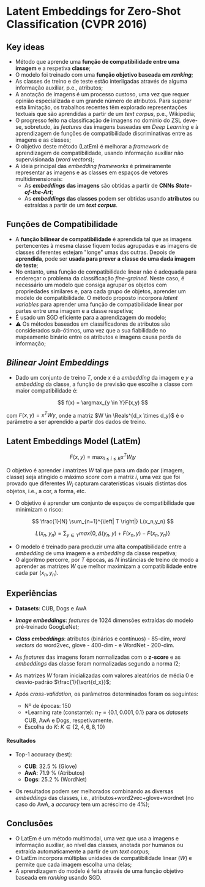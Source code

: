 # Latent Embeddings for Zero-Shot Classification (CVPR 2016)

## Key ideas

* Método que aprende uma **função de compatibilidade entre uma imagem** e a respetiva **classe**;
* O modelo foi treinado com uma **função objetivo baseada em *ranking***;
* As classes de treino e de teste estão interligadas através de alguma informação auxiliar, p.e., atributos;
* A anotação de imagens é um processo custoso, uma vez que requer opinião especializada e um grande número de atributos. Para superar esta limitação, os trabalhos recentes têm explorado representações textuais que são aprendidas a partir de um *text corpus*, p.e., Wikipedia;
* O progresso feito na classificação de imagens no domínio do ZSL deve-se, sobretudo, às *features* das imagens baseadas em *Deep Learning* e à aprendizagem de funções de compatibilidade discriminativas entre as imagens e as classes;
* O objetivo deste método (LatEm) é melhorar a *framework* de aprendizagem de compatibilidade, usando informação auxiliar não supervisionada (*word vectors*);
* A ideia principal das *embedding frameworks* é primeiramente representar as imagens e as classes em espaços de vetores multidimensionais:
  * As ***embeddings* das imagens** são obtidas a partir de **CNNs *State-of-the-Art***;
  * As ***embeddings* das classes** podem ser obtidas usando **atributos** ou extraídas a partir de um ***text corpus***.

## Funções de Compatibilidade

* A **função bilinear de compatibilidade** é aprendida tal que as imagens pertencentes à mesma classe fiquem todas agrupadas e as imagens de classes diferentes estejam "longe" umas das outras. Depois de **aprendida**, pode ser **usada para prever a classe de uma dada imagem de teste**;
* No entanto, uma função de compatibilidade linear não é adequada para endereçar o problema da classificação *fine-grained*. Neste caso, é necessário um modelo que consiga agrupar os objetos com propriedades similares e, para cada grupo de objetos, aprender um modelo de compatibilidade. O método proposto incorpora *latent variables* para aprender uma função de compatibilidade linear por partes entre uma imagem e a classe respetiva;
* É usado um SGD eficiente para a aprendizagem do modelo;
* :warning: Os métodos baseados em classificadores de atributos são considerados sub-ótimos, uma vez que a sua fiabilidade no mapeamento binário entre os atributos e imagens causa perda de informação;

## *Bilinear Joint Embeddings*

* Dado um conjunto de treino $T$, onde $x$ é a *embedding* da imagem e $y$ a *embedding* da classe, a função de previsão que escolhe a classe com maior compatibilidade é:

$$
f(x) = \argmax_{y \in Y}F(x,y)
$$

com $F(x,y) = x^TWy$, onde a matriz $W \in \Reals^{d_x \times d_y}$ é o parâmetro a ser aprendido a partir dos dados de treino.

## Latent Embeddings Model (LatEm)

$$
F(x,y) = \max_{1 \le i \le K}x^TW_iy
$$

O objetivo é aprender $i$ matrizes $W$ tal que para um dado par (imagem, classe) seja atingido o máximo *score* com a matriz $i$, uma vez que foi provado que diferentes $W_i$ capturam caraterísticas visuais distintas dos objetos, i.e., a cor, a forma, etc.

* O objetivo é aprender um conjunto de espaços de compatibilidade que minimizam o risco:

$$
\frac{1}{N} \sum_{n=1}^{\left| T \right|} L(x_n,y_n)
$$

$$
L(x_n,y_n) = \sum_{y\in Y} max\{0, \Delta(y_n,y)+F(x_n,y)-F(x_n,y_n)\}
$$

* O modelo é treinado para produzir uma alta compatibilidade entre a *embedding* de uma imagem e a *embedding* da classe respetiva;
* O algoritmo percorre, por $T$ épocas, as $N$ instâncias de treino de modo a aprender as matrizes $W$ que melhor maximizam a compatibilidade entre cada par $(x_n,y_n)$.

## Experiências

* **Datasets**: CUB, Dogs e AwA

* ***Image embeddings***: *features* de 1024 dimensões extraídas do modelo pré-treinado GoogLeNet;
* ***Class embeddings***: atributos (binários e contínuos) - 85-dim, *word vectors* do word2vec, glove - 400-dim - e WordNet - 200-dim.

* As *features* das imagens foram normalizadas com o **z-score** e as *embeddings* das classe foram normalizadas segundo a norma $l2$;

* As matrizes $W$ foram inicializadas com valores aleatórios de média 0 e desvio-padrão $\frac{1}{\sqrt{d_x}}$;

* Após *cross-validation*, os parâmetros determinados foram os seguintes:
  * Nº de épocas: 150
  * *Learning rate (constante): $n_T = \{0.1,0.001,0.1\}$ para os *datasets* CUB, AwA e Dogs, respetivamente.
  * Escolha do $K$: $K \in \{2,4,6,8,10\}$

#### Resultados

* Top-1 accuracy (best): 
  * **CUB**: 32.5 % (Glove)
  * **AwA**: 71.9 % (Atributos)
  * **Dogs**: 25.2 % (WordNet)

* Os resultados podem ser melhorados combinando as diversas *embeddings* das classes, i.e., atributos+word2vec+glove+wordnet (no caso do AwA, a *accuracy* tem um acréscimo de 4%);

## Conclusões

* O LatEm é um método multimodal, uma vez que usa a imagens e informação auxiliar, ao nível das classes, anotada por humanos ou extraída automaticamente a partir de um *text corpus*;
* O LatEm incorpora múltiplas unidades de compatibilidade linear ($W$) e permite que cada imagem escolha uma delas;
* A aprendizagem do modelo é feita através de uma função objetivo baseada em *ranking* usando SGD.
